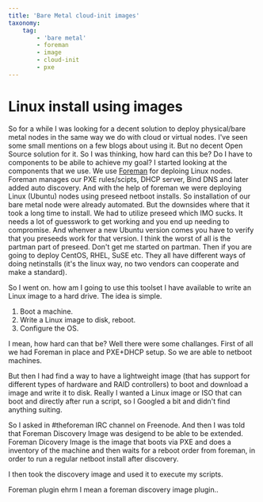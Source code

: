 ```yaml
---
title: 'Bare Metal cloud-init images'
taxonomy:
    tag:
        - 'bare metal'
        - foreman
        - image
        - cloud-init
        - pxe
---
```


# Linux install using images
So for a while I was looking for a decent solution to deploy physical/bare metal nodes in the same way we do with cloud or virtual nodes.
I've seen some small mentions on a few blogs about using it. But no decent Open Source solution for it.
So I was thinking, how hard can this be? Do I have to components to be abile to achieve my goal?
I started looking at the components that we use.
We use [Foreman](https://theforeman.org) for deploing Linux nodes. Foreman manages our PXE rules/scipts, DHCP server, Bind DNS and later added auto discovery.
And with the help of foreman we were deploying Linux (Ubuntu) nodes using preseed netboot installs. So installation of our bare metal node were already automated.
But the downsides where that it took a long time to install. We had to utilize preseed which IMO sucks. It needs a lot of guesswork to get working and you end up needing to compromise.
And whenver a new Ubuntu version comes you have to verify that you preseeds work for that version. I think the worst of all is the partman part of preseed. Don't get me started on partman.
Then if you are going to deploy CentOS, RHEL, SuSE etc. They all have different ways of doing netinstalls (it's the linux way, no two vendors can cooperate and make a standard).

So I went on. how am I going to use this toolset I have available to write an Linux image to a hard drive.
The idea is simple.
1. Boot a machine.
2. Write a Linux image to disk, reboot.
3. Configure the OS.

I mean, how hard can that be? Well there were some challanges.
First of all we had Foreman in place and PXE+DHCP setup. So we are able to netboot machines.

But then I had find a way to have a lightweight image (that has support for different types of hardware and RAID controllers) to boot and download a image and write it to disk.
Really I wanted a Linux image or ISO that can boot and directly after run a script, so I Googled a bit and didn't find anything suiting.

So I asked in #theforeman IRC channel on Freenode. And then I was told that Foreman Discovery Image was desigend to be able to be extended. Foreman Dicovery Image is the image that boots via PXE and does a inventory of the machine and then waits for a reboot order from foreman, in order to run a regular netboot install after discovery.

I then took the discovery image and used it to execute my scripts.

Foreman plugin ehrm I mean a foreman discovery image plugin..
